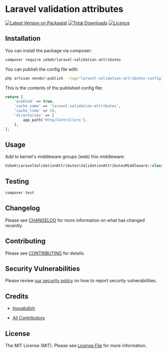 
# Laravel validation attributes

[![Latest Version on Packagist](https://img.shields.io/packagist/v/uzbek/laravel-validation-attributes.svg?style=flat-square)](https://packagist.org/packages/uzbek/laravel-validation-attributes)
[![Total Downloads](https://img.shields.io/packagist/dt/uzbek/laravel-validation-attributes.svg?style=flat-square)](https://packagist.org/packages/uzbek/laravel-validation-attributes)
[![Licence](https://img.shields.io/packagist/l/uzbek/laravel-validation-attributes?style=flat-square)](https://packagist.org/packages/uzbek/laravel-validation-attributes)

[//]: # ([![GitHub Tests Action Status]&#40;https://img.shields.io/github/workflow/status/professor93/laravel-validation-attributes/run-tests?label=tests&#41;]&#40;https://github.com/professor93/laravel-validation-attributes/actions?query=workflow%3Arun-tests+branch%3Amain&#41;)
[//]: # ([![GitHub Code Style Action Status]&#40;https://img.shields.io/github/workflow/status/professor93/laravel-validation-attributes/Check%20&%20fix%20styling?label=code%20style&#41;]&#40;https://github.com/professor93/laravel-validation-attributes/actions?query=workflow%3A"Check+%26+fix+styling"+branch%3Amain&#41;)


## Installation

You can install the package via composer:

```bash
composer require uzbek/laravel-validation-attributes
```

You can publish the config file with:

```bash
php artisan vendor:publish --tag="laravel-validation-attributes-config"
```

This is the contents of the published config file:

```php
return [
    'enabled' => true,
    'cache_name' => 'laravel-validation-attributes',
    'cache_time' => 10,
    'directories' => [
        app_path('Http/Controllers'),
    ],
];
```

## Usage
Add to kernel's middleware groups (web) this middleware:
```php
Uzbek\LaravelValidationAttributes\ValidationAttributesMiddleware::class
```

## Testing

```bash
composer test
```

## Changelog

Please see [CHANGELOG](CHANGELOG.md) for more information on what has changed recently.

## Contributing

Please see [CONTRIBUTING](https://github.com/professor93/.github/blob/main/CONTRIBUTING.md) for details.

## Security Vulnerabilities

Please review [our security policy](../../security/policy) on how to report security vulnerabilities.

## Credits

- [Inoyatulloh](https://github.com/professor93)

- [All Contributors](../../contributors)

## License

The MIT License (MIT). Please see [License File](LICENSE.md) for more information.
